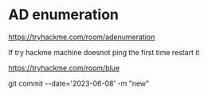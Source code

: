 # AD enumeration

https://tryhackme.com/room/adenumeration

If try hackme machine doesnot ping the first time restart it

https://tryhackme.com/room/blue

git commit --date='2023-06-08' -m "new"